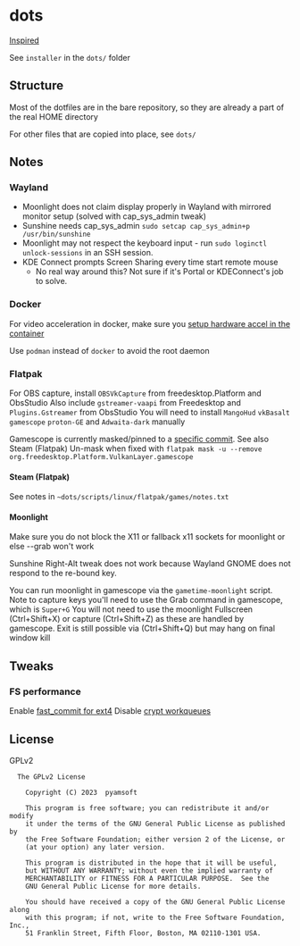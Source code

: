 # dots

[Inspired](https://www.atlassian.com/git/tutorials/dotfiles)

See `installer` in the `dots/` folder

## Structure

Most of the dotfiles are in the bare repository, so they are
already a part of the real HOME directory

For other files that are copied into place, see `dots/`

## Notes

### Wayland
- Moonlight does not claim display properly in Wayland with mirrored monitor setup   (solved with cap_sys_admin tweak)
- Sunshine needs cap_sys_admin `sudo setcap cap_sys_admin+p /usr/bin/sunshine`
- Moonlight may not respect the keyboard input - run `sudo loginctl unlock-sessions` in an SSH session.
- KDE Connect prompts Screen Sharing every time start remote mouse
  - No real way around this? Not sure if it's Portal or KDEConnect's job to solve.

### Docker
For video acceleration in docker, make sure you
[setup hardware accel in the container](https://jellyfin.org/docs/general/administration/hardware-acceleration#hardware-acceleration-on-docker-linux)

Use `podman` instead of `docker` to avoid the root daemon

### Flatpak
For OBS capture, install `OBSVkCapture` from freedesktop.Platform and ObsStudio
Also include `gstreamer-vaapi` from Freedesktop and `Plugins.Gstreamer` from ObsStudio
You will need to install `MangoHud` `vkBasalt` `gamescope` `proton-GE` and `Adwaita-dark` manually

Gamescope is currently masked/pinned to a [specific commit](https://github.com/flathub/org.freedesktop.Platform.VulkanLayer.gamescope/issues/49). See also Steam (Flatpak)
Un-mask when fixed with `flatpak mask -u --remove org.freedesktop.Platform.VulkanLayer.gamescope`

#### Steam (Flatpak)
See notes in `~dots/scripts/linux/flatpak/games/notes.txt`

#### Moonlight

Make sure you do not block the X11 or fallback x11 sockets for moonlight or else --grab won't work

Sunshine Right-Alt tweak does not work because Wayland GNOME does not respond to the re-bound key.

You can run moonlight in gamescope via the `gametime-moonlight` script.
Note to capture keys you'll need to use the Grab command in gamescope, which is `Super+G`
You will not need to use the moonlight Fullscreen (Ctrl+Shift+X) or capture (Ctrl+Shift+Z)
as these are handled by gamescope. Exit is still possible via (Ctrl+Shift+Q) but may hang on final
window kill

## Tweaks

### FS performance
Enable [fast_commit for ext4](https://wiki.archlinux.org/title/Ext4#Enabling_fast_commit_in_existing_filesystems)
Disable [crypt workqueues](https://wiki.archlinux.org/title/Dm-crypt/Specialties)

## License

GPLv2

```
  The GPLv2 License

    Copyright (C) 2023  pyamsoft

    This program is free software; you can redistribute it and/or modify
    it under the terms of the GNU General Public License as published by
    the Free Software Foundation; either version 2 of the License, or
    (at your option) any later version.

    This program is distributed in the hope that it will be useful,
    but WITHOUT ANY WARRANTY; without even the implied warranty of
    MERCHANTABILITY or FITNESS FOR A PARTICULAR PURPOSE.  See the
    GNU General Public License for more details.

    You should have received a copy of the GNU General Public License along
    with this program; if not, write to the Free Software Foundation, Inc.,
    51 Franklin Street, Fifth Floor, Boston, MA 02110-1301 USA.
```
